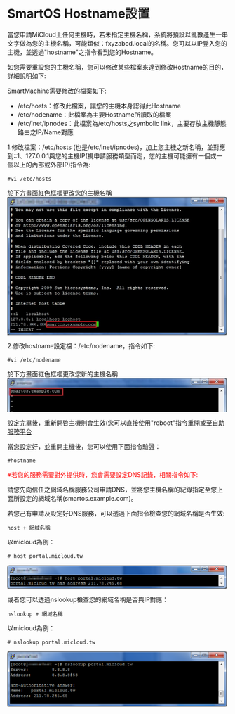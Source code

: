 SmartOS Hostname設置
===
當您申請MiCloud上任何主機時，若未指定主機名稱，系統將預設以亂數產生一串文字做為您的主機名稱，可能類似：fxyzabcd.local的名稱。您可以以IP登入您的主機，並透過"hostname"之指令看到您的Hostname。


如您需要重設您的主機名稱，您可以修改某些檔案來達到修改Hostname的目的，詳細說明如下:





SmartMachine需要修改的檔案如下:
*  /etc/hosts：修改此檔案，讓您的主機本身認得此Hostname
*  /etc/nodename：此檔案為主要Hostname所讀取的檔案
*  /etc/inet/ipnodes：此檔案為/etc/hosts之symbolic link，主要存放主機靜態路由之IP/Name對應



1.修改檔案：/etc/hosts (也是/etc/inet/ipnodes)，加上您主機之新名稱，並對應到::1、127.0.0.1與您的主機IP(視申請服務類型而定，您的主機可能擁有一個或一個以上的內部或外部IP)指令為:


```
#vi /etc/hosts
```


於下方畫面紅色框框更改您的主機名稱
<img src='images/Setting+hostname+on+SmartOS-smhostname.jpg' width='500' align='center'/>

2.修改hostname設定檔：/etc/nodename，指令如下:

```
#vi /etc/nodename
```

於下方畫面紅色框框更改您新的主機名稱
<img src='images/Setting+hostname+on+SmartOS-smhostname2.jpg' width='500' align='center'/>


設定完畢後，重新開啓主機則會生效(您可以直接使用"reboot"指令重開或至[自助服務平台](http://portal.micloud.tw/)


當您設定好，並重開主機後，您可以使用下面指令驗證：

```
#hostname
```




<font color='red'>※若您的服務需要對外提供時，您會需要設定DNS記錄，相關指令如下:</font>


請您先向信任之網域名稱服務公司申請DNS，並將您主機名稱的紀錄指定至您上面所設定的網域名稱(smartos.example.com)。


若您己有申請及設定好DNS服務，可以透過下面指令檢查您的網域名稱是否生效:

```
host + 網域名稱
```

以micloud為例：

```
# host portal.micloud.tw
```

<img src='images/Setting+hostname+on+SmartOS-host.png' width='500' align='center'/>




或者您可以透過nslookup檢查您的網域名稱是否與IP對應：

```
nslookup + 網域名稱
```

以micloud為例：

```
# nslookup portal.micloud.tw
```

<img src='images/Setting+hostname+on+SmartOS-nslookup.png' width='500' align='center'/>
